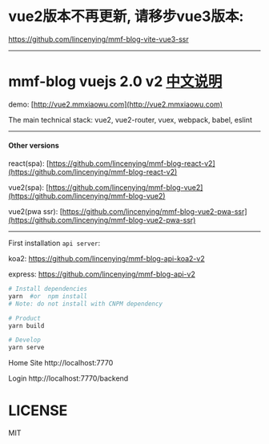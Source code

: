 # vue2版本不再更新, 请移步vue3版本:
https://github.com/lincenying/mmf-blog-vite-vue3-ssr

---

# mmf-blog vuejs 2.0 v2         [中文说明](https://github.com/lincenying/mmf-blog-vue2/blob/master/README_CN.md)

demo: [http://vue2.mmxiaowu.com](http://vue2.mmxiaowu.com)

The main technical stack: vue2, vue2-router, vuex, webpack, babel, eslint

---

#### Other versions

react(spa): [https://github.com/lincenying/mmf-blog-react-v2](https://github.com/lincenying/mmf-blog-react-v2)

vue2(spa): [https://github.com/lincenying/mmf-blog-vue2](https://github.com/lincenying/mmf-blog-vue2)

vue2(pwa ssr): [https://github.com/lincenying/mmf-blog-vue2-pwa-ssr](https://github.com/lincenying/mmf-blog-vue2-pwa-ssr)

---

First installation `api server`:

koa2: https://github.com/lincenying/mmf-blog-api-koa2-v2

express: https://github.com/lincenying/mmf-blog-api-v2

```bash
# Install dependencies
yarn  #or  npm install
# Note: do not install with CNPM dependency

# Product
yarn build

# Develop
yarn serve
```

Home Site
http://localhost:7770

Login
http://localhost:7770/backend

# LICENSE

MIT
